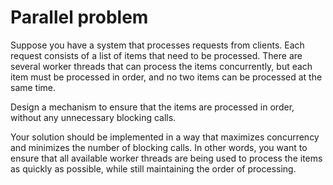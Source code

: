# Parallel problem

Suppose you have a system that processes requests from clients. Each request consists of a list of items that need to be processed. There are several worker threads that can process the items concurrently, but each item must be processed in order, and no two items can be processed at the same time.

Design a mechanism to ensure that the items are processed in order, without any unnecessary blocking calls.

Your solution should be implemented in a way that maximizes concurrency and minimizes the number of blocking calls. In other words, you want to ensure that all available worker threads are being used to process the items as quickly as possible, while still maintaining the order of processing.




